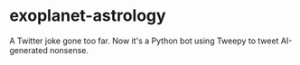 # exoplanet-astrology
A Twitter joke gone too far. Now it's a Python bot using Tweepy to tweet AI-generated nonsense.
